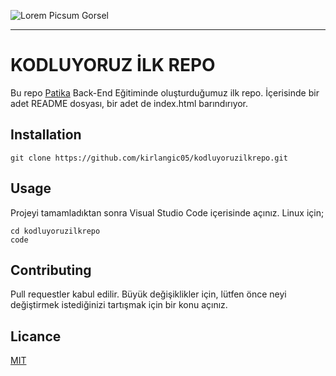 ![Lorem Picsum Gorsel](https://pbs.twimg.com/profile_images/1592510098915659778/7gVpz6uC_400x400.jpg)
***

# KODLUYORUZ İLK REPO

Bu repo [Patika](www.patika.dev) Back-End Eğitiminde oluşturduğumuz ilk repo. İçerisinde bir adet README dosyası, bir adet de index.html barındırıyor.

## Installation

```
git clone https://github.com/kirlangic05/kodluyoruzilkrepo.git
```
## Usage
Projeyi tamamladıktan sonra Visual Studio Code içerisinde açınız.
Linux için;

```
cd kodluyoruzilkrepo
code
```

## Contributing
Pull requestler kabul edilir. Büyük değişiklikler için, lütfen önce neyi değiştirmek istediğinizi tartışmak için bir konu açınız.

## Licance

[MIT](https://choosealicense.com)
